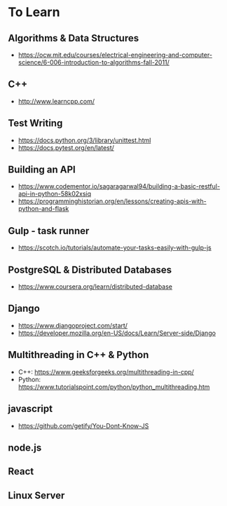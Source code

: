 # To Learn

## Algorithms & Data Structures

- https://ocw.mit.edu/courses/electrical-engineering-and-computer-science/6-006-introduction-to-algorithms-fall-2011/

## C++

- http://www.learncpp.com/

## Test Writing

- https://docs.python.org/3/library/unittest.html
- https://docs.pytest.org/en/latest/

## Building an API

- https://www.codementor.io/sagaragarwal94/building-a-basic-restful-api-in-python-58k02xsiq
- https://programminghistorian.org/en/lessons/creating-apis-with-python-and-flask

## Gulp - task runner

- https://scotch.io/tutorials/automate-your-tasks-easily-with-gulp-js

## PostgreSQL & Distributed Databases

- https://www.coursera.org/learn/distributed-database

## Django

- https://www.djangoproject.com/start/
- https://developer.mozilla.org/en-US/docs/Learn/Server-side/Django

## Multithreading in C++ & Python
- C++: https://www.geeksforgeeks.org/multithreading-in-cpp/
- Python: https://www.tutorialspoint.com/python/python_multithreading.htm

## javascript

- https://github.com/getify/You-Dont-Know-JS

## node.js
## React
## Linux Server
